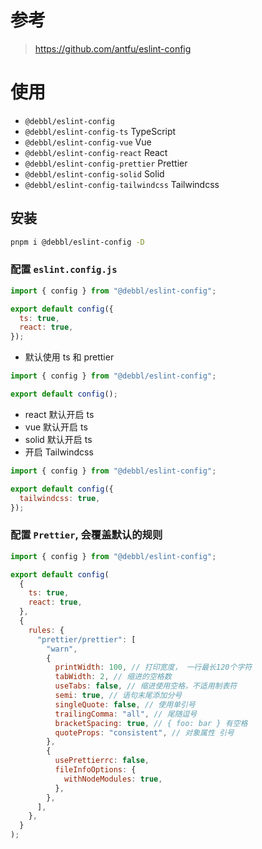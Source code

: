 # 参考

> https://github.com/antfu/eslint-config

# 使用

- `@debbl/eslint-config`
- `@debbl/eslint-config-ts` TypeScript
- `@debbl/eslint-config-vue` Vue
- `@debbl/eslint-config-react` React
- `@debbl/eslint-config-prettier` Prettier
- `@debbl/eslint-config-solid` Solid
- `@debbl/eslint-config-tailwindcss` Tailwindcss

## 安装

```bash
pnpm i @debbl/eslint-config -D
```

### 配置 `eslint.config.js`

```js
import { config } from "@debbl/eslint-config";

export default config({
  ts: true,
  react: true,
});
```

- 默认使用 ts 和 prettier

```js
import { config } from "@debbl/eslint-config";

export default config();
```

- react 默认开启 ts
- vue 默认开启 ts
- solid 默认开启 ts
- 开启 Tailwindcss

```js
import { config } from "@debbl/eslint-config";

export default config({
  tailwindcss: true,
});
```

### 配置 `Prettier`, 会覆盖默认的规则

```js
import { config } from "@debbl/eslint-config";

export default config(
  {
    ts: true,
    react: true,
  },
  {
    rules: {
      "prettier/prettier": [
        "warn",
        {
          printWidth: 100, // 打印宽度， 一行最长120个字符
          tabWidth: 2, // 缩进的空格数
          useTabs: false, // 缩进使用空格，不适用制表符
          semi: true, // 语句末尾添加分号
          singleQuote: false, // 使用单引号
          trailingComma: "all", // 尾随逗号
          bracketSpacing: true, // { foo: bar } 有空格
          quoteProps: "consistent", // 对象属性 引号
        },
        {
          usePrettierrc: false,
          fileInfoOptions: {
            withNodeModules: true,
          },
        },
      ],
    },
  }
);
```
